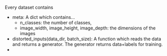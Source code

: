 Every dataset contains

* meta: A dict which contains...
    * n_classes: the number of classes,
    * image_width, image_height, image_depth: the dimensions of the images
* distorted_inputs(data_dir, batch_size): A function which reads the data
  and returns a generator. The generator returns data+labels for training.
* 
